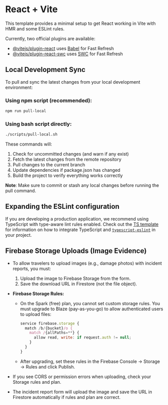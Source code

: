 # React + Vite

This template provides a minimal setup to get React working in Vite with HMR and some ESLint rules.

Currently, two official plugins are available:

- [@vitejs/plugin-react](https://github.com/vitejs/vite-plugin-react/blob/main/packages/plugin-react) uses [Babel](https://babeljs.io/) for Fast Refresh
- [@vitejs/plugin-react-swc](https://github.com/vitejs/vite-plugin-react/blob/main/packages/plugin-react-swc) uses [SWC](https://swc.rs/) for Fast Refresh

## Local Development Sync

To pull and sync the latest changes from your local development environment:

### Using npm script (recommended):
```bash
npm run pull-local
```

### Using bash script directly:
```bash
./scripts/pull-local.sh
```

These commands will:
1. Check for uncommitted changes (and warn if any exist)
2. Fetch the latest changes from the remote repository
3. Pull changes to the current branch
4. Update dependencies if package.json has changed
5. Build the project to verify everything works correctly

**Note**: Make sure to commit or stash any local changes before running the pull command.

## Expanding the ESLint configuration

If you are developing a production application, we recommend using TypeScript with type-aware lint rules enabled. Check out the [TS template](https://github.com/vitejs/vite/tree/main/packages/create-vite/template-react-ts) for information on how to integrate TypeScript and [`typescript-eslint`](https://typescript-eslint.io) in your project.

## Firebase Storage Uploads (Image Evidence)

- To allow travelers to upload images (e.g., damage photos) with incident reports, you must:
  1. Upload the image to Firebase Storage from the form.
  2. Save the download URL in Firestore (not the file object).

- **Firebase Storage Rules:**
  - On the Spark (free) plan, you cannot set custom storage rules. You must upgrade to Blaze (pay-as-you-go) to allow authenticated users to upload files:
    ```js
    service firebase.storage {
      match /b/{bucket}/o {
        match /{allPaths=**} {
          allow read, write: if request.auth != null;
        }
      }
    }
    ```
  - After upgrading, set these rules in the Firebase Console → Storage → Rules and click Publish.

- If you see CORS or permission errors when uploading, check your Storage rules and plan.

- The incident report form will upload the image and save the URL in Firestore automatically if rules and plan are correct.
